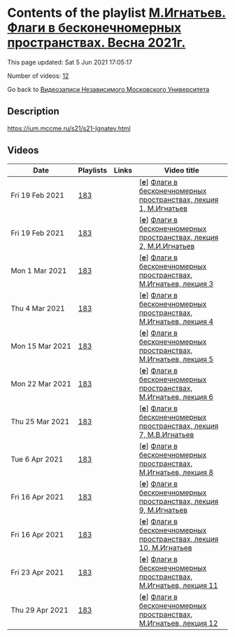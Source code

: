 # Contents of the playlist [М.Игнатьев. Флаги в бесконечномерных пространствах. Весна 2021г.](https://www.youtube.com/playlist?list=PLp9ABVh6_x4E0pjojqQUWDWn93B5xtB8l)

This page updated: Sat 5 Jun 2021 17:05:17

Number of videos: [12](#videos)

Go back to [Видеозаписи Независимого Московского Университета](../README.md)

## Description

<https://ium.mccme.ru/s21/s21-Ignatev.html>

## Videos

|Date|Playlists|Links|Video title|
|---|---|---|---|
| Fri&nbsp;19&nbsp;Feb&nbsp;2021 | [183](../playlists/183 "М.Игнатьев. Флаги в бесконечномерных пространствах. Весна 2021г.") |  | [[**e**](https://studio.youtube.com/video/Jf7VcFavyVA/edit "Edit")] [Флаги в бесконечномерных пространствах, лекция 1, М.Игнатьев](https://www.youtube.com/watch?v=Jf7VcFavyVA&list=PLp9ABVh6_x4E0pjojqQUWDWn93B5xtB8l "Занятие от 10 02 2021") |
| Fri&nbsp;19&nbsp;Feb&nbsp;2021 | [183](../playlists/183 "М.Игнатьев. Флаги в бесконечномерных пространствах. Весна 2021г.") |  | [[**e**](https://studio.youtube.com/video/V2qY9GvutZw/edit "Edit")] [Флаги в бесконечномерных пространствах, лекция 2, М.И.Игнатьев](https://www.youtube.com/watch?v=V2qY9GvutZw&list=PLp9ABVh6_x4E0pjojqQUWDWn93B5xtB8l "Занятие от 17 02 2021") |
| Mon&nbsp;1&nbsp;Mar&nbsp;2021 | [183](../playlists/183 "М.Игнатьев. Флаги в бесконечномерных пространствах. Весна 2021г.") |  | [[**e**](https://studio.youtube.com/video/48MiNHUnfSU/edit "Edit")] [Флаги в бесконечномерных пространствах, М.Игнатьев, лекция 3](https://www.youtube.com/watch?v=48MiNHUnfSU&list=PLp9ABVh6_x4E0pjojqQUWDWn93B5xtB8l) |
| Thu&nbsp;4&nbsp;Mar&nbsp;2021 | [183](../playlists/183 "М.Игнатьев. Флаги в бесконечномерных пространствах. Весна 2021г.") |  | [[**e**](https://studio.youtube.com/video/C9RwAK5JC8U/edit "Edit")] [Флаги в бесконечномерных пространствах, М.Игнатьев, лекция 4](https://www.youtube.com/watch?v=C9RwAK5JC8U&list=PLp9ABVh6_x4E0pjojqQUWDWn93B5xtB8l) |
| Mon&nbsp;15&nbsp;Mar&nbsp;2021 | [183](../playlists/183 "М.Игнатьев. Флаги в бесконечномерных пространствах. Весна 2021г.") |  | [[**e**](https://studio.youtube.com/video/s9Rsbj7FC1U/edit "Edit")] [Флаги в бесконечномерных пространствах, М.Игнатьев, лекция 5](https://www.youtube.com/watch?v=s9Rsbj7FC1U&list=PLp9ABVh6_x4E0pjojqQUWDWn93B5xtB8l) |
| Mon&nbsp;22&nbsp;Mar&nbsp;2021 | [183](../playlists/183 "М.Игнатьев. Флаги в бесконечномерных пространствах. Весна 2021г.") |  | [[**e**](https://studio.youtube.com/video/0CTKDzPOtAM/edit "Edit")] [Флаги в бесконечномерных пространствах, М.Игнатьев, лекция 6](https://www.youtube.com/watch?v=0CTKDzPOtAM&list=PLp9ABVh6_x4E0pjojqQUWDWn93B5xtB8l) |
| Thu&nbsp;25&nbsp;Mar&nbsp;2021 | [183](../playlists/183 "М.Игнатьев. Флаги в бесконечномерных пространствах. Весна 2021г.") |  | [[**e**](https://studio.youtube.com/video/I4xq9Wfe63M/edit "Edit")] [Флаги в бесконечномерных пространствах, лекция 7, М.В.Игнатьев](https://www.youtube.com/watch?v=I4xq9Wfe63M&list=PLp9ABVh6_x4E0pjojqQUWDWn93B5xtB8l) |
| Tue&nbsp;6&nbsp;Apr&nbsp;2021 | [183](../playlists/183 "М.Игнатьев. Флаги в бесконечномерных пространствах. Весна 2021г.") |  | [[**e**](https://studio.youtube.com/video/nkovtqeHXO8/edit "Edit")] [Флаги в бесконечномерных пространствах, М.Игнатьев, лекция 8](https://www.youtube.com/watch?v=nkovtqeHXO8&list=PLp9ABVh6_x4E0pjojqQUWDWn93B5xtB8l) |
| Fri&nbsp;16&nbsp;Apr&nbsp;2021 | [183](../playlists/183 "М.Игнатьев. Флаги в бесконечномерных пространствах. Весна 2021г.") |  | [[**e**](https://studio.youtube.com/video/PneIt-g_V98/edit "Edit")] [Флаги в бесконечномерных пространствах, лекция 9, М.Игнатьев](https://www.youtube.com/watch?v=PneIt-g_V98&list=PLp9ABVh6_x4E0pjojqQUWDWn93B5xtB8l) |
| Fri&nbsp;16&nbsp;Apr&nbsp;2021 | [183](../playlists/183 "М.Игнатьев. Флаги в бесконечномерных пространствах. Весна 2021г.") |  | [[**e**](https://studio.youtube.com/video/cI_2O-inwr8/edit "Edit")] [Флаги в бесконечномерных пространствах, лекция 10, М.Игнатьев](https://www.youtube.com/watch?v=cI_2O-inwr8&list=PLp9ABVh6_x4E0pjojqQUWDWn93B5xtB8l) |
| Fri&nbsp;23&nbsp;Apr&nbsp;2021 | [183](../playlists/183 "М.Игнатьев. Флаги в бесконечномерных пространствах. Весна 2021г.") |  | [[**e**](https://studio.youtube.com/video/mu7cTlltf4g/edit "Edit")] [Флаги в бесконечномерных пространствах, М.Игнатьев, лекция 11](https://www.youtube.com/watch?v=mu7cTlltf4g&list=PLp9ABVh6_x4E0pjojqQUWDWn93B5xtB8l) |
| Thu&nbsp;29&nbsp;Apr&nbsp;2021 | [183](../playlists/183 "М.Игнатьев. Флаги в бесконечномерных пространствах. Весна 2021г.") |  | [[**e**](https://studio.youtube.com/video/cLP_EZBOJI4/edit "Edit")] [Флаги в бесконечномерных пространствах, М.Игнатьев, лекция 12](https://www.youtube.com/watch?v=cLP_EZBOJI4&list=PLp9ABVh6_x4E0pjojqQUWDWn93B5xtB8l) |
